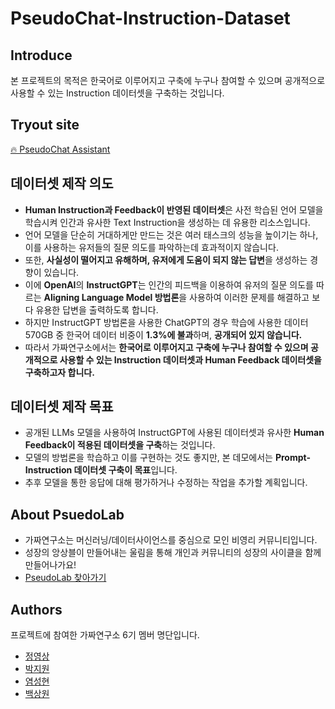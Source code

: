 # PseudoChat-Instruction-Dataset

## Introduce

본 프로젝트의 목적은 한국어로 이루어지고 구축에 누구나 참여할 수 있으며 공개적으로 사용할 수 있는 Instruction 데이터셋을 구축하는 것입니다.

## Tryout site

[🔥 PseudoChat Assistant](http://59.15.178.175:5003/)


## 데이터셋 제작 의도

- **Human Instruction과 Feedback이 반영된 데이터셋**은 사전 학습된 언어 모델을 학습시켜 인간과 유사한 Text Instruction을 생성하는 데 유용한 리소스입니다.
- 언어 모델을 단순히 거대하게만 만드는 것은 여러 태스크의 성능을 높이기는 하나, 이를 사용하는 유저들의 질문 의도를 파악하는데 효과적이지 않습니다.
- 또한, **사실성이 떨어지고 유해하며, 유저에게 도움이 되지 않는 답변**을 생성하는 경향이 있습니다.
- 이에 **OpenAI**의 **InstructGPT**는 인간의 피드백을 이용하여 유저의 질문 의도를 따르는 **Aligning Language Model 방법론**을 사용하여 이러한 문제를 해결하고 보다 유용한 답변을 출력하도록 합니다.
- 하지만 InstructGPT 방법론을 사용한 ChatGPT의 경우 학습에 사용한 데이터 570GB 중 한국어 데이터 비중이 **1.3%에 불과**하며, **공개되어 있지 않습니다.**
- 따라서 가짜연구소에서는 **한국어로 이루어지고 구축에 누구나 참여할 수 있으며 공개적으로 사용할 수 있는 Instruction 데이터셋과 Human Feedback 데이터셋을 구축하고자 합니다.**

## 데이터셋 제작 목표

- 공개된 LLMs 모델을 사용하여 InstructGPT에 사용된 데이터셋과 유사한 **Human Feedback이 적용된 데이터셋을 구축**하는 것입니다.
- 모델의 방법론을 학습하고 이를 구현하는 것도 좋지만, 본 데모에서는 **Prompt-Instruction 데이터셋 구축이 목표**입니다.
- 추후 모델을 통한 응답에 대해 평가하거나 수정하는 작업을 추가할 계획입니다.

## About PsuedoLab
- 가짜연구소는 머신러닝/데이터사이언스를 중심으로 모인 비영리 커뮤니티입니다.
- 성장의 앙상블이 만들어내는 울림을 통해 개인과 커뮤니티의 성장의 사이클을 함께 만들어나가요!
- [PseudoLab 찾아가기](https://pseudo-lab.com/)
## Authors
프로젝트에 참여한 가짜연구소 6기 멤버 명단입니다.
- [정영상]()
- [박지원]()
- [염성현](https://www.linkedin.com/in/neulvo/)
- [백상원]()